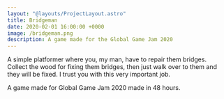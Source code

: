 ```yaml
---
layout: "@layouts/ProjectLayout.astro"
title: Bridgeman
date: 2020-02-01 16:00:00 +0000
image: /bridgeman.png
description: A game made for the Global Game Jam 2020
---
```


<!--
---
header:
  image: /assets/images/bridgeman.png
  teaser: /assets/images/bridgeman.png
sidebar:
  - title: "Role"
    text: "Main Programmer"
  - title: "Itch.io Page"
    text: "[Bridgeman](https://edswordsmith.itch.io/bridgeman)"
  - title: "GGJ Page"
    text: "[GGJ Submission](https://globalgamejam.org/2020/games/bridgeman-0)"
  - title: "Source Code" 
    text: "[Github Repo](https://github.com/EdSwordsmith/bridgeman)"
---
-->

A simple platformer where you, my man, have to repair them bridges. Collect the wood for fixing them bridges, then just walk over to them and they will be fixed. I trust you with this very important job.

A game made for Global Game Jam 2020 made in 48 hours.

